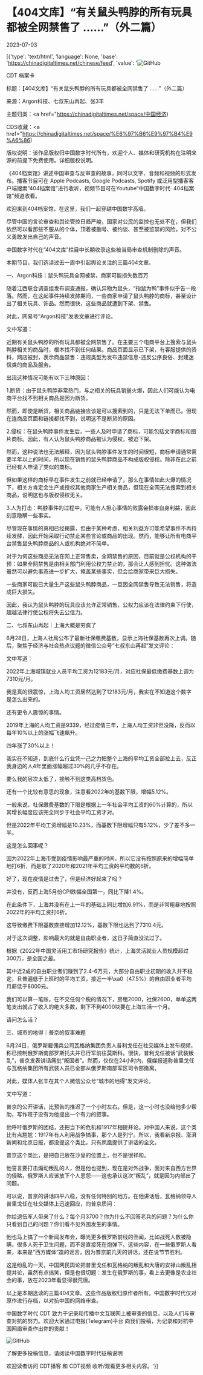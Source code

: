 # 【404文库】“有关鼠头鸭脖的所有玩具都被全网禁售了 ……”（外二篇）

2023-07-03

[{'type': 'text/html', 'language': None, 'base': 'https://chinadigitaltimes.net/chinese/feed', 'value': '![GitHub](https://chinadigitaltimes.net/chinese/files/2023/07/3663.png)















CDT 档案卡

标题：【404文库】“有关鼠头鸭脖的所有玩具都被全网禁售了 ……”（外二篇）

来源：Argon科技、七叔东山再起、张3丰

主题归类：<a href="https://chinadigitaltimes.net/space/中国经济)

CDS收藏：<a href="https://chinadigitaltimes.net/space/%E6%97%B6%E9%97%B4%E9%A6%86)

版权说明：该作品版权归中国数字时代所有，欢迎个人、媒体和研究机构在注明来源的前提下免费使用。详细版权说明。





《404档案馆》讲述中国审查与反审查的故事，同时以文字、音频和视频的形式发布。播客节目可在 Apple Podcasts, Google Podcasts, Spotify 或泛用型播客客户端搜索“404档案馆”进行收听，视频节目可在Youtube“中国数字时代· 404档案馆”频道收看。

欢迎来到404档案馆，在这里，我们一起穿越中国数字高墙。

尽管中国的言论审查和舆论管控日趋严峻，国家对公民的监控也无处不在，但我们依然可以看那些不服从的个体，顶着被删号、被约谈、甚至被监禁的风险，对不公义勇敢发出自己的声音。

中国数字时代在“404文库”栏目中长期收录这些被当局审查机制删除的声音。

本期节目，我们选读过去一周中引起舆论关注的三篇404文章。

一、Argon科技｜鼠头鸭玩具全网被禁，商家可能损失数百万



随着江西联合调查组发布调查通报，确认异物为鼠头，“指鼠为鸭”事件似乎告一段落。然而，在这起事件持续发酵期间，一些商家申请了鼠头鸭脖的商标，甚至设计出了相关玩具、饰品。然而很快，这些商品就遭到下架、禁售。

对此，网易号“Argon科技”发表文章进行评论。

文中写道：



近期有关鼠头鸭脖的所有玩具都被全网禁售了。在主要三个电商平台上搜索与鼠头鸭脖相关的商品时，根本找不到任何结果。商品页面显示已下架，有客服提供的资料，网店被封，表示商品禁售：违规类型为发布违禁信息-违反公序良俗、封建迷信类的商品及服务。

出现这种情况可能有以下三种原因：

1.断货：由于鼠头鸭脖非常热门，与之相关的玩具销量火爆，因此人们可能认为电商平台找不到相关商品是因为断货。

然而，即使是断货，相关商品链接应该是可以搜索到的，只是无法下单而已。但现在连商品页面和链接都找不到，说明这不是断货的原因。

2.侵权：在鼠头鸭脖事件发生后，一些人及时申请了商标，可能包括文字商标和图片商标。因此，有人认为鼠头鸭脖商品被认为侵权，被迫下架。

然而，这种说法也无法解释，因为鼠头鸭脖事件发生的时间很短，商标申请通常需要半年以上的时间，所以现在销售的鼠头鸭脖商品不构成版权侵权。除非在此之前已经有人申请了类似的商标。

但如果这样的商标早在事件发生之前就已经申请了，那么在事情如此火爆的情况下，相关方肯定会生产或授权其他商家生产相关商品，但现在全网无法搜索到相关商品，说明这也与版权侵权无关。

3.人为打击：鸭脖事件的过程中，可能有人担心事情的败露会损害自身利益，因此刻意隐瞒一些事实。

尽管现在事情的真相已经揭露，但由于某种考虑，相关利益方可能希望事件不再持续发酵，因此开始采取行动禁止某些言论或商品的出现。然而，能够让所有电商平台禁售鼠头鸭脖商品的人或机构绝对不简单。

对于为何这些商品无法在网上正常售卖，全网禁售的原因，目前就是公权机构的干预：如果全网禁售是由相关部门利用公权力禁止的，那会让人感到担忧。这种做法虽然可以避免事态进一步扩大，掩盖某些事实，但会给商家带来巨大损失。

一些商家可能已大量生产这些鼠头鸭脖商品，一旦因全网禁售导致无法销售，将造成巨大损失。

因此，我认为鼠头鸭脖的玩具应该允许正常销售，公权力应该在法律约束下行使，超越法律行使公权将失去公信力。



二、七叔东山再起｜上海大概是穷疯了



6月28日，上海人社局公布了最新社保缴费基数，显示上海社保基数再次上调。随后，聚焦于经济与社会热点议题的微信公众号“七叔东山再起”发文评论：

文中写道：



2022年上海城镇就业人员平均工资为12183元/月，对应社保最低缴费基数上调为7310元/月。

我是真的很震惊，上海人均工资居然达到了12183元/月，我实在不知道这个数字是怎么出来的。

还有更令人震惊的事情。

2019年上海的人均工资是9339，经过疫情三年，上海人均工资非但没降，反而以每年10%以上的涨幅飞速飙升。

四年涨了30%以上！

我实在不知道，到底什么行业凭一己之力把整个上海的平均工资全部拉上去，反正我身边的人4年里面涨幅超过30%的几乎不存在。

要么我的层次太低了，接触不到这类高档货色。

还有一个比较有意思的现象，注意看2022年的基数下限，增幅5.12%。

一般来说，社保缴费基数的下限是根据上一年社会平均工资的60%计算的，所以其增长幅度应该完全同步于社会平均工资才对。

但是2022年平均工资增幅是10.23%，而基数下限增幅只有5.12%，少了差不多一半。

这是怎么回事呢？

因为2022年上海市受到疫情影响最严重的时间，所以它没有按照原来的增幅简单地打6折，而是取了2020年和2021年平均工资的平均数的6折。

好了，现在疫情是过去了，但是经济好起来了吗？

并没有，反而上海5月份CPI跌幅全国第一，同比下降1.4%。

在此条件下，上海并没有在上一年的基础上同比增加6.91%，而是非常粗暴地按照2022年的平均工资打6折。

这导致缴费下限基数直接增加12.12%，基数下限也达到了7310.4元。

对于这次调整，影响最大的就是自由职业者，这日子简直没法过了。

根据《2022年中国灵活用工市场研究报告》统计，上海灵活就业人员规模超过300万，是全国之最。

其中近2成的自由职业者们赚到了2.4-6万元，大部分自由职业初期的收入并不稳定，且普遍低于上班时的平均工资，接近一半\xa0（47.5%）的自由职业者平均月薪低于8000元。

我们可以算一笔账，在不交任何个税的情况下，房租2000，社保2600，单单这两笔支出就占了收入的绝大多数，剩下不到4000块要在上海生活一个月。

请问怎么活？



三、城市的地得｜普京的叙事难题



6月24日，俄罗斯雇佣兵公司瓦格纳集团负责人普利戈任在社交媒体上发布视频，称已控制俄罗斯南部罗斯托夫并已行军前往莫斯科。很快，普利戈任被诉“武装叛乱”，普京发表讲话痛批“叛国者”。然而，仅仅在24小时内，俄媒报道称普里戈任与瓦格纳集团所有武装人员已全部从俄罗斯南部军区司令部撤离。

对此，媒体人张丰在其个人微信公众号“城市的地得”发文评论。

文中写道：



普京的公开讲话，比预告的推迟了一个小时左右。但是，这一小时也没给他多少帮助，写作班子没有为他提出一个有力的叙事。

他呼吁俄罗斯的团结，还把当下的危机和1917年相提并论。对中国人来说，这个类比有点尴尬：1917年有人利用战争搞事，那个人是列宁。所以，我看新京报、澎湃新闻和北京日报，都没提这个类比，只有凤凰提供了讲话的全文。

普京这个类比，是把自己放在沙皇的位置上，也不是很祥和。

他誓言要打击煽动叛乱的人，但是他也提到，现在是对外战争，面对来自西方世界的侵略，俄罗斯人应该放下个人恩怨——这也承认这次“叛乱”，就是因为内部出了问题。

可以说，普京的讲话四平八稳，没有任何特别的地方。在他讲话后，瓦格纳领导人普里戈任在社交媒体上迅速回应，向普京质问：

你给退伍军人带来了什么？每个月3700？你为什么不回答老兵的问题？为什么你只看到自己的问题？你们看不见外围发生的事情。

他也马上搞了一个新闻发布会，曝光更多俄罗斯前线的丑闻，比如战死人数被隐瞒，很多人死于卫生问题，而不是直接死在炮弹下。这些内容，在一些俄罗斯人看来，本来是“西方媒体”造的谣言，因为普京前几天的讲话，还在说节节胜利。

这是纷乱的一天，中国网民舆论把普里戈任和瓦格纳的叛乱和大唐的安禄山叛乱相提并论，虽然有点搞笑，但是也很切题：发生在俄罗斯的事，看上去更像是农业社会的事，放在2023年看显得很荒唐。



以上是本期选读的三篇404文章。这些作品版权归原作者所有。中国数字时代仅对原作进行存档，以对抗中国的网络审查。

中国数字时代 CDT 致力于记录和传播中文互联网上被审查的信息，以及人们与审查对抗的努力。欢迎大家通过电报(Telegram)平台 向我们投稿，为记录和对抗中国网络审查作出你的贡献！

![GitHub](https://chinadigitaltimes.net/chinese/files/2022/05/404给CDT-QR-code-1.jpg)

了解更多投稿信息，请阅读中国数字时代征稿说明

欢迎读者访问 CDT播客 和 CDT视频 收听/观看更多相关内容。'}]